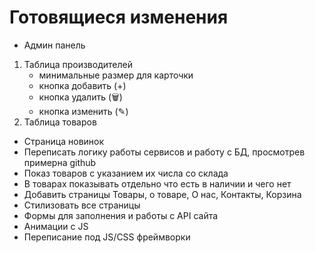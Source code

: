 # Готовящиеся изменения

- Админ панель
1) Таблица производителей
	- минимальные размер для карточки
	- кнопка добавить	(+)
	- кнопка удалить	(🗑)
	- кнопка изменить	(✎)
2) Таблица товаров
- Страница новинок
- Переписать логику работы сервисов и работу с БД, просмотрев примерна github
- Показ товаров с указанием их числа со склада
- В товарах показывать отдельно что есть в наличии и чего нет
- Добавить страницы Товары, о товаре, О нас, Контакты, Корзина
- Стилизовать все страницы
- Формы для заполнения и работы с API сайта
- Анимации с JS
- Переписание под JS/CSS фреймворки


